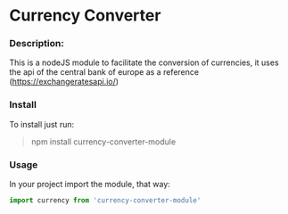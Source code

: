 # Currency Converter 

### Description: 

This is a nodeJS module to facilitate the conversion of currencies, it uses the api of the central bank of europe as a reference (https://exchangeratesapi.io/)

### Install 

To install just run: 
> npm install currency-converter-module

### Usage 

In your project import the module, that way: 
```javascript
import currency from 'currency-converter-module'
```

